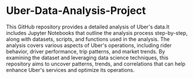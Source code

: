 # Uber-Data-Analysis-Project
This GitHub repository provides a detailed analysis of Uber's data.It includes Jupyter Notebooks that outline the analysis process step-by-step, along with datasets, scripts, and functions used in the analysis. 
The analysis covers various aspects of Uber's operations, including rider behavior, driver performance, trip patterns, and market trends. By examining the dataset and leveraging data science techniques, this repository aims to uncover patterns, trends, and correlations that can help enhance Uber's services and optimize its operations.
